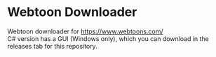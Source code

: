 # Webtoon Downloader
Webtoon downloader for https://www.webtoons.com/ <br>
C# version has a GUI (Windows only), which you can download in the releases tab for this repository.

